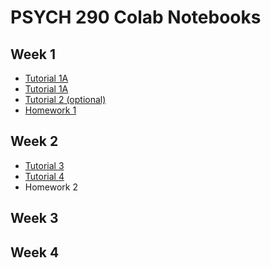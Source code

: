 # PSYCH 290 Colab Notebooks
## Week 1
* [Tutorial 1A](https://github.com/CompPsychology/psych290_colab_public/blob/main/notebooks/week-01/W1_Tutorial_01A_SQL_Intro_(album).ipynb)
* [Tutorial 1A](https://github.com/CompPsychology/psych290_colab_public/blob/main/notebooks/week-01/W1_Tutorial_01B_SQL_where_(album)_preHW1.ipynb)
* [Tutorial 2 (optional)](https://github.com/CompPsychology/psych290_colab_public/blob/main/notebooks/week-01/W1_Tutorial_02_SQL_OPTIONAL_workingWithTweets_(sql_intro).ipynb)
* [Homework 1](https://github.com/CompPsychology/psych290_colab_public/blob/main/notebooks/week-01/W1_HW1_SQL_NinjaTraining_(dla_tutorial).ipynb)

## Week 2
* [Tutorial 3](https://github.com/CompPsychology/psych290_colab_public/blob/main/notebooks/week-02/W2_Tutorial_03_DLATK_intro_1gramExtraction_(dla_tutorial).ipynb)
* [Tutorial 4](https://github.com/CompPsychology/psych290_colab_public/blob/main/notebooks/week-02/W2_Tutorial_04_DLATK_metaTablesComplexity_(dla_tutorial).ipynb)
* Homework 2


## Week 3

## Week 4
